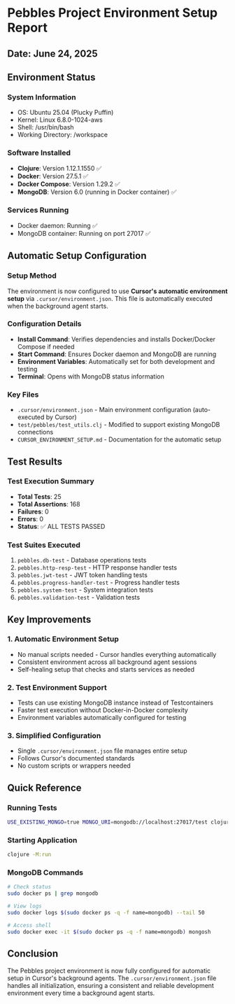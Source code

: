 # Pebbles Project Environment Setup Report

## Date: June 24, 2025

## Environment Status

### System Information
- OS: Ubuntu 25.04 (Plucky Puffin)
- Kernel: Linux 6.8.0-1024-aws
- Shell: /usr/bin/bash
- Working Directory: /workspace

### Software Installed
- **Clojure**: Version 1.12.1.1550 ✅
- **Docker**: Version 27.5.1 ✅
- **Docker Compose**: Version 1.29.2 ✅
- **MongoDB**: Version 6.0 (running in Docker container) ✅

### Services Running
- Docker daemon: Running ✅
- MongoDB container: Running on port 27017 ✅

## Automatic Setup Configuration

### Setup Method
The environment is now configured to use **Cursor's automatic environment setup** via `.cursor/environment.json`. This file is automatically executed when the background agent starts.

### Configuration Details
- **Install Command**: Verifies dependencies and installs Docker/Docker Compose if needed
- **Start Command**: Ensures Docker daemon and MongoDB are running
- **Environment Variables**: Automatically set for both development and testing
- **Terminal**: Opens with MongoDB status information

### Key Files
- `.cursor/environment.json` - Main environment configuration (auto-executed by Cursor)
- `test/pebbles/test_utils.clj` - Modified to support existing MongoDB connections
- `CURSOR_ENVIRONMENT_SETUP.md` - Documentation for the automatic setup

## Test Results

### Test Execution Summary
- **Total Tests**: 25
- **Total Assertions**: 168
- **Failures**: 0
- **Errors**: 0
- **Status**: ✅ ALL TESTS PASSED

### Test Suites Executed
1. `pebbles.db-test` - Database operations tests
2. `pebbles.http-resp-test` - HTTP response handler tests
3. `pebbles.jwt-test` - JWT token handling tests
4. `pebbles.progress-handler-test` - Progress handler tests
5. `pebbles.system-test` - System integration tests
6. `pebbles.validation-test` - Validation tests

## Key Improvements

### 1. Automatic Environment Setup
- No manual scripts needed - Cursor handles everything automatically
- Consistent environment across all background agent sessions
- Self-healing setup that checks and starts services as needed

### 2. Test Environment Support
- Tests can use existing MongoDB instance instead of Testcontainers
- Faster test execution without Docker-in-Docker complexity
- Environment variables automatically configured for testing

### 3. Simplified Configuration
- Single `.cursor/environment.json` file manages entire setup
- Follows Cursor's documented standards
- No custom scripts or wrappers needed

## Quick Reference

### Running Tests
```bash
USE_EXISTING_MONGO=true MONGO_URI=mongodb://localhost:27017/test clojure -X:test
```

### Starting Application
```bash
clojure -M:run
```

### MongoDB Commands
```bash
# Check status
sudo docker ps | grep mongodb

# View logs
sudo docker logs $(sudo docker ps -q -f name=mongodb) --tail 50

# Access shell
sudo docker exec -it $(sudo docker ps -q -f name=mongodb) mongosh
```

## Conclusion

The Pebbles project environment is now fully configured for automatic setup in Cursor's background agents. The `.cursor/environment.json` file handles all initialization, ensuring a consistent and reliable development environment every time a background agent starts.